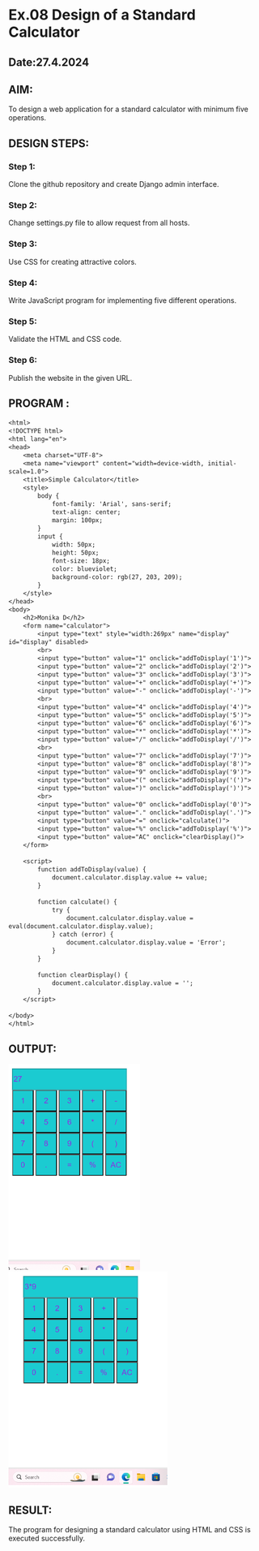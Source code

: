 # Ex.08 Design of a Standard Calculator
## Date:27.4.2024

## AIM:
To design a web application for a standard calculator with minimum five operations.

## DESIGN STEPS:

### Step 1:
Clone the github repository and create Django admin interface.

### Step 2:
Change settings.py file to allow request from all hosts.

### Step 3:
Use CSS for creating attractive colors.

### Step 4:
Write JavaScript program for implementing five different operations.

### Step 5:
Validate the HTML and CSS code.

### Step 6:
Publish the website in the given URL.

## PROGRAM :
~~~
<html>
<!DOCTYPE html>
<html lang="en">
<head>
    <meta charset="UTF-8">
    <meta name="viewport" content="width=device-width, initial-scale=1.0">
    <title>Simple Calculator</title>
    <style>
        body {
            font-family: 'Arial', sans-serif;
            text-align: center;
            margin: 100px;
        }
        input {
            width: 50px;
            height: 50px;
            font-size: 18px;
            color: blueviolet;
            background-color: rgb(27, 203, 209);
        }
    </style>
</head>
<body>
    <h2>Monika D</h2>
    <form name="calculator">
        <input type="text" style="width:269px" name="display" id="display" disabled>
        <br>
        <input type="button" value="1" onclick="addToDisplay('1')">
        <input type="button" value="2" onclick="addToDisplay('2')">
        <input type="button" value="3" onclick="addToDisplay('3')">
        <input type="button" value="+" onclick="addToDisplay('+')">
        <input type="button" value="-" onclick="addToDisplay('-')">
        <br>
        <input type="button" value="4" onclick="addToDisplay('4')">
        <input type="button" value="5" onclick="addToDisplay('5')">
        <input type="button" value="6" onclick="addToDisplay('6')">
        <input type="button" value="*" onclick="addToDisplay('*')">
        <input type="button" value="/" onclick="addToDisplay('/')">
        <br>
        <input type="button" value="7" onclick="addToDisplay('7')">
        <input type="button" value="8" onclick="addToDisplay('8')">
        <input type="button" value="9" onclick="addToDisplay('9')">
        <input type="button" value="(" onclick="addToDisplay('(')">
        <input type="button" value=")" onclick="addToDisplay(')')">
        <br>
        <input type="button" value="0" onclick="addToDisplay('0')">
        <input type="button" value="." onclick="addToDisplay('.')">
        <input type="button" value="=" onclick="calculate()">
        <input type="button" value="%" onclick="addToDisplay('%')">
        <input type="button" value="AC" onclick="clearDisplay()">
    </form>

    <script>
        function addToDisplay(value) {
            document.calculator.display.value += value;
        }

        function calculate() {
            try {
                document.calculator.display.value = eval(document.calculator.display.value);
            } catch (error) {
                document.calculator.display.value = 'Error';
            }
        }

        function clearDisplay() {
            document.calculator.display.value = '';
        }
    </script>

</body>
</html>

~~~

## OUTPUT:

![alt text](o1.png)
![alt text](o2.png)


## RESULT:
The program for designing a standard calculator using HTML and CSS is executed successfully.
